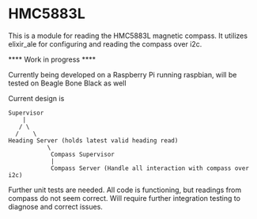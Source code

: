 HMC5883L
========

This is a module for reading the HMC5883L magnetic compass. It utilizes elixir_ale for configuring and reading the compass over i2c.

**** Work in progress ****

Currently being developed on a Raspberry Pi running raspbian, will be tested on Beagle Bone Black as well

Current design is 

	Supervisor
	    |
	   / \
	  /    \
	Heading Server (holds latest valid heading read)
    		   \
		        Compass Supervisor
    		    |
		        Compass Server (Handle all interaction with compass over i2c)


Further unit tests are needed.
All code is functioning, but readings from compass do not seem correct.
Will require further integration testing to diagnose and correct issues.
